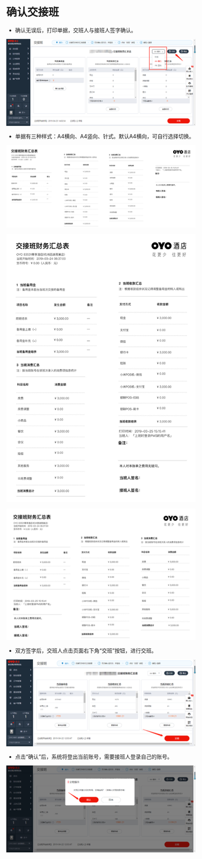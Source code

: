 # 确认交接班

* 确认无误后，打印单据，交班人与接班人签字确认。

![](../../../.gitbook/assets/image%20%28668%29.png)

* 单据有三种样式：A4横向、A4竖向、针式。默认A4横向，可自行选择切换。

![](../../../.gitbook/assets/image%20%28400%29.png)



![](../../../.gitbook/assets/image%20%28766%29.png)

![](../../../.gitbook/assets/image%20%28324%29.png)

* 双方签字后，交班人点击页面右下角“交班”按钮，进行交班。

![](../../../.gitbook/assets/image%20%28342%29.png)

* 点击“确认”后，系统将登出当前账号，需要接班人登录自己的账号。

![](../../../.gitbook/assets/image%20%28255%29.png)

